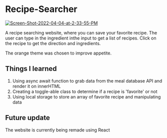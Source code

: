 # Recipe-Searcher

<a href="https://ibb.co/g97Fxq7"><img src="https://i.ibb.co/3dsYn6s/Screen-Shot-2022-04-04-at-2-33-55-PM.png" alt="Screen-Shot-2022-04-04-at-2-33-55-PM" border="0"></a>

A recipe searching website, where you can save your favorite recipe.
The user can type in the ingredient inthe input to get a list of recipes.
Click on the recipe to get the direction and ingredients.

The orange theme was chosen to improve appetite.

## Things I learned
1. Using async await function to grab data from the meal database API and render it on innerHTML
2. Creating a toggle-able class to determine if a recipe is 'favorite' or not
3. Using local storage to store an array of favorite recipe and manipulating data

## Future update 
The website is currently being remade using React
